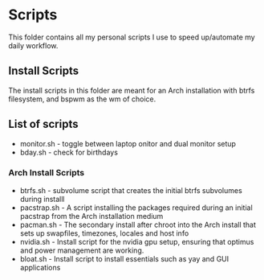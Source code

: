 # Scripts
This folder contains all my personal scripts I use to speed up/automate my daily workflow.

## Install Scripts
The install scripts in this folder are meant for an Arch installation with btrfs filesystem, and bspwm as the wm of choice.

## List of scripts
- monitor.sh - toggle between laptop onitor and dual monitor setup
- bday.sh - check for birthdays
### Arch Install Scripts
- btrfs.sh - subvolume script that creates the initial btrfs subvolumes during installl
- pacstrap.sh - A script installing the packages required during an initial pacstrap from the Arch installation medium
- pacman.sh - The secondary install after chroot into the Arch install that sets up swapfiles, timezones, locales and host info
- nvidia.sh - Install script for the nvidia gpu setup, ensuring that optimus and power management are working.
- bloat.sh - Install script to install essentials such as yay and GUI applications
